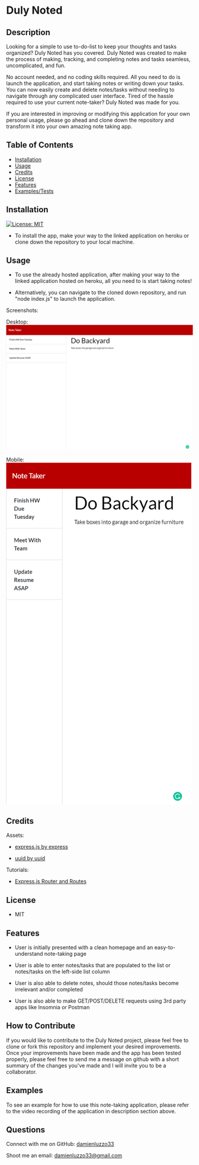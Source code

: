# Duly Noted

## Description

Looking for a simple to use to-do-list to keep your thoughts and tasks organized? Duly Noted has you covered. Duly Noted was created to make the process of making, tracking, and completing notes and tasks seamless, uncomplicated, and fun. 

No account needed, and no coding skills required. All you need to do is launch the application, and start taking notes or writing down your tasks. You can now easily create and delete notes/tasks without needing to navigate through any complicated user interface. Tired of the hassle required to use your current note-taker? Duly Noted was made for you.

If you are interested in improving or modifying this application for your own personal usage, please go ahead and clone down the repository and transform it into your own amazing note taking app.

<!-- [Link to deployed application on Heroku]() -->

<!-- [Link to video demo of app]() -->

<!-- ![Giphy demo of project]() -->

## Table of Contents

- [Installation](#installation)
- [Usage](#usage)
- [Credits](#credits)
- [License](#license)
- [Features](#features)
- [Examples/Tests](#examples)

## Installation

[![License: MIT](https://img.shields.io/badge/License-MIT-yellow.svg)](https://opensource.org/licenses/MIT)

- To install the app, make your way to the linked application on heroku or clone down the repository to your local machine.

## Usage

- To use the already hosted application, after making your way to the linked application hosted on heroku, all you need to is start taking notes!

- Alternatively, you can navigate to the cloned down repository, and run "node index.js" to launch the application.

Screenshots:

Desktop:
![Desktop view of application](./public/assets/images/duly_noted_screenshot_desktop_view.png)

Mobile:
![Mobile view of application](./public/assets/images/duly_noted_screenshot_mobile_view.png)

## Credits

Assets:

+ [express.js by express](https://expressjs.com/)

+ [uuid by uuid](https://github.com/uuidjs/uuid#readme)

Tutorials:

+ [Express.js Router and Routes](https://www.youtube.com/watch?v=iM_S4RczozU)

## License

+ MIT

## Features

+ User is initially presented with a clean homepage and an easy-to-understand note-taking page

+ User is able to enter notes/tasks that are populated to the list or notes/tasks on the left-side list column

+ User is also able to delete notes, should those notes/tasks become irrelevant and/or completed

+ User is also able to make GET/POST/DELETE requests using 3rd party apps like Insomnia or Postman

## How to Contribute

If you would like to contribute to the Duly Noted project, please feel free to clone or fork this repository and implement your desired improvements. Once your improvements have been made and the app has been tested properly, please feel free to send me a message on github with a short summary of the changes you've made and I will invite you to be a collaborator.

## Examples

To see an example for how to use this note-taking application, please refer to the video recording of the application in description section above.

## Questions

Connect with me on GitHub: [damienluzzo33](https://www.github.com/damienluzzo33)

Shoot me an email: [damienluzzo33@gmail.com](mailto:damienluzzo33@gmail.com)
